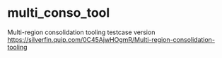 # multi_conso_tool
Multi-region consolidation tooling testcase version
https://silverfin.quip.com/0C45AjwHOgmR/Multi-region-consolidation-tooling
